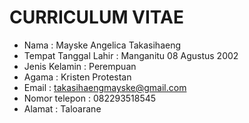 # CURRICULUM VITAE 
- Nama : Mayske Angelica Takasihaeng
- Tempat Tanggal Lahir : Manganitu 08 Agustus 2002
- Jenis Kelamin        : Perempuan
- Agama                : Kristen Protestan
- Email                : takasihaengmayske@gmail.com
- Nomor telepon        : 082293518545
- Alamat               : Taloarane

<!--
**Mayske/Mayske** is a ✨ _special_ ✨ repository because its `README.md` (this file) appears on your GitHub profile.

Here are some ideas to get you started:

- 🔭 I’m currently working on ...
- 🌱 I’m currently learning ...
- 👯 I’m looking to collaborate on ...
- 🤔 I’m looking for help with ...
- 💬 Ask me about ...
- 📫 How to reach me: ...
- 😄 Pronouns: ...
- ⚡ Fun fact: ...
-->
